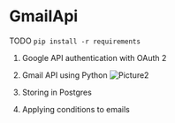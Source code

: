 # GmailApi
  TODO
  `pip install -r requirements`
1. Google API authentication with OAuth 2



2. Gmail API using Python
![Picture2](https://user-images.githubusercontent.com/72887609/236460390-fa7ae6d1-184d-4ff5-af39-2dd5a4779e58.png)

3. Storing in Postgres

4. Applying conditions to emails
